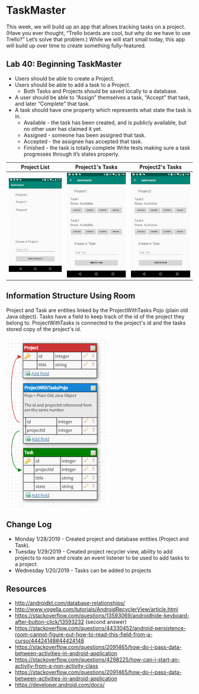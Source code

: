 # TaskMaster

This week, we will build up an app that allows tracking tasks on a project. (Have you ever thought, “Trello boards are cool, but why do we have to use Trello?” Let’s solve that problem.) While we will start small today, this app will build up over time to create something fully-featured.

## Lab 40: Beginning TaskMaster
* Users should be able to create a Project.
* Users should be able to add a task to a Project.
  * Both Tasks and Projects should be saved locally to a database.
* A user should be able to “Assign” themselves a task, “Accept” that task, and later “Complete” that task.
* A task should have one property which represents what state the task is in.
  * Available - the task has been created, and is publicly available, but no other user has claimed it yet.
  * Assigned - someone has been assigned that task.
  * Accepted - the assignee has accepted that task.
  * Finished - the task is totally complete Write tests making sure a task progresses through it’s states properly.

|             Project List              |             Project1's Tasks           |             Project2's Tasks           |
|---------------------------------------|----------------------------------------|----------------------------------------|
| ![Lab 40](screenshots/screenshot.png) | ![Lab 40](screenshots/screenshot1.png) | ![Lab 40](screenshots/screenshot2.png) |

## Information Structure Using Room

Project and Task are entities linked by the ProjectWithTasks Pojo (plain old Java object). Tasks have a field to keep track of the id of the project they belong to. ProjectWithTasks is connected to the project's id and the tasks stored copy of the project's id.

![Lab 40](screenshots/roomDatabaseStructure.png)

## Change Log
* Monday 1/28/2019 - Created project and database entities (Project and Task).
* Tuesday 1/29/2019 - Created project recycler view, ability to add projects to room and create an event listener to be used to add tasks to a project.
* Wednesday 1/20/2019 - Tasks can be added to projects

## Resources
* http://androidkt.com/database-relationships/
* http://www.vogella.com/tutorials/AndroidRecyclerView/article.html
* https://stackoverflow.com/questions/13593069/androidhide-keyboard-after-button-click/13593232 (second answer)
* https://stackoverflow.com/questions/44330452/android-persistence-room-cannot-figure-out-how-to-read-this-field-from-a-curso/44424148#44424148
* https://stackoverflow.com/questions/2091465/how-do-i-pass-data-between-activities-in-android-application
* https://stackoverflow.com/questions/4298225/how-can-i-start-an-activity-from-a-non-activity-class
* https://stackoverflow.com/questions/2091465/how-do-i-pass-data-between-activities-in-android-application
* https://developer.android.com/docs/